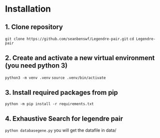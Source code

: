 # Installation
## 1. Clone repository
`git clone https://github.com/seanbenswf/Legendre-pair.git`
`cd Legendre-pair `
## 2. Create and activate a new virtual environment (you need python 3)
`python3 -m venv .venv`
`source .venv/bin/activate`
## 3. Install required packages from pip
`python -m pip install -r requirements.txt`
## 4. Exhaustive Search for legendre pair
`python databasegene.py`
you will get the datafile in data/
